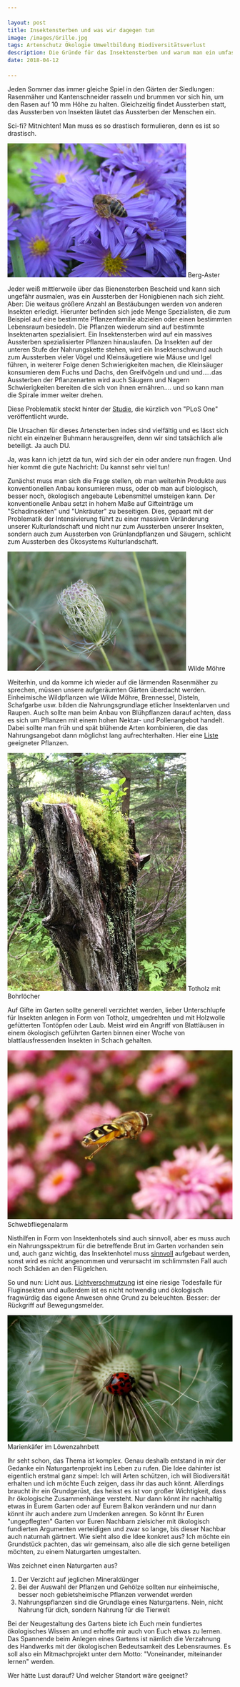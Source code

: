 ```yaml
---

layout: post
title: Insektensterben und was wir dagegen tun
image: /images/Grille.jpg
tags: Artenschutz Ökologie Umweltbildung Biodiversitätsverlust 
description: Die Gründe für das Insektensterben und warum man ein umfassendes ökologisches Verständnis braucht um einen Naturgarten entstehen zu lassen. Ausserdem stelle ich hier die Idee eines Naturgartenprojekts vor.
date: 2018-04-12

---
```


Jeden Sommer das immer gleiche Spiel in den Gärten der Siedlungen: Rasenmäher und Kantenschneider rasseln und brummen vor sich hin, um den Rasen auf 10 mm Höhe zu halten. Gleichzeitig findet Aussterben statt, das Aussterben von Insekten läutet das Aussterben der Menschen ein.

Sci-fi? Mitnichten! Man muss es so drastisch formulieren, denn es ist so drastisch.

<span class="image right">
<img src="/images/AsterAmellus.jpg">
Berg-Aster
</span>

Jeder weiß mittlerweile über das Bienensterben Bescheid  und kann sich ungefähr ausmalen, was ein Aussterben der Honigbienen nach sich zieht. Aber: Die weitaus größere Anzahl an Bestäubungen werden von anderen Insekten erledigt. Hierunter befinden sich jede Menge Spezialisten, die zum Beispiel auf eine bestimmte Pflanzenfamilie abzielen oder einen bestimmten Lebensraum besiedeln. Die Pflanzen wiederum sind auf bestimmte Insektenarten spezialisiert. Ein Insektensterben wird auf ein massives Aussterben spezialisierter Pflanzen hinauslaufen. Da Insekten auf der unteren Stufe der Nahrungskette stehen, wird ein Insektenschwund auch zum Aussterben vieler Vögel und Kleinsäugetiere wie Mäuse und Igel führen, in weiterer Folge denen Schwierigkeiten machen, die Kleinsäuger konsumieren dem Fuchs und Dachs, den Greifvögeln und und und.....das Aussterben der Pflanzenarten wird auch Säugern und Nagern Schwierigkeiten bereiten die sich von ihnen ernähren.... und so kann man die Spirale immer weiter drehen.




Diese Problematik steckt hinter der  [Studie](http://www.spektrum.de/news/insektenzahl-in-deutschland-nimmt-um-75-prozent-ab/1512165), die kürzlich von "PLoS One" veröffentlicht wurde.

Die Ursachen für dieses Artensterben indes sind vielfältig und es lässt sich nicht ein einzelner Buhmann herausgreifen, denn wir sind tatsächlich alle beteiligt. Ja auch DU.

Ja, was kann ich jetzt da tun, wird sich der ein oder andere nun fragen. Und hier kommt die gute Nachricht: Du kannst sehr viel tun!

Zunächst muss man sich die Frage stellen, ob man weiterhin Produkte aus konventionellen Anbau konsumieren muss, oder ob man auf biologisch, besser noch,  ökologisch angebaute Lebensmittel umsteigen kann. Der konventionelle Anbau setzt in hohem Maße auf Gifteinträge um "Schadinsekten" und "Unkräuter" zu beseitigen. Dies, gepaart mit der Problematik der Intensivierung führt zu einer massiven Veränderung unserer Kulturlandschaft und nicht nur zum Aussterben unserer Insekten, sondern auch zum Aussterben von Grünlandpflanzen und Säugern, schlicht zum Aussterben des Ökosystems Kulturlandschaft.

<span class="image right">
<img src="/images/DaucusCarota.jpg">
Wilde Möhre
</span>


Weiterhin, und da komme ich wieder auf die lärmenden Rasenmäher zu sprechen, müssen unsere aufgeräumten Gärten überdacht werden. Einheimische Wildpflanzen wie Wilde Möhre, Brennessel, Disteln, Schafgarbe usw. bilden die Nahrungsgrundlage etlicher Insektenlarven und Raupen. Auch sollte man beim Anbau von Blühpflanzen darauf achten, dass es sich um Pflanzen mit einem hohen Nektar- und Pollenangebot handelt. Dabei sollte man früh und spät blühende Arten kombinieren, die das Nahrungsangebot dann möglichst lang aufrechterhalten. Hier eine [Liste](https://hamburg.nabu.de/tiere-und-pflanzen/garten/gartentipps/05222.html) geeigneter Pflanzen.

<span class="image left">
<img src="/images/Totholz.jpg">
Totholz mit Bohrlöcher
</span>

Auf Gifte im Garten sollte generell verzichtet werden, lieber Unterschlupfe für Insekten anlegen in Form von Totholz, umgedrehten und mit Holzwolle gefütterten Tontöpfen oder Laub. Meist wird ein Angriff von Blattläusen in einem ökologisch geführten Garten binnen einer Woche von blattlausfressenden Insekten in Schach gehalten.

<span class="image right">
<img src="/images/7.jpg">
Schwebfliegenalarm
</span>

Nisthilfen in Form von Insektenhotels sind auch sinnvoll, aber es muss auch ein Nahrungsspektrum für die betreffende Brut im Garten vorhanden sein und, auch ganz wichtig, das Insektenhotel muss [sinnvoll](https://www.nabu.de/umwelt-und-ressourcen/oekologisch-leben/mission-gruen/17063.html) aufgebaut werden, sonst wird es nicht angenommen und verursacht im schlimmsten Fall auch noch Schäden an den Flügelchen.

So und nun: Licht aus. [Lichtverschmutzung](http://www.spektrum.de/news/lichtverschmutzung-bedroht-insekten/1423701) ist eine riesige Todesfalle für Fluginsekten und außerdem ist es nicht notwendig und ökologisch fragwürdig das eigene Anwesen ohne Grund zu beleuchten. Besser: der Rückgriff auf Bewegungsmelder.

<span class="image right">
<img src="/images/8.jpg">
Marienkäfer im Löwenzahnbett
</span>

Ihr seht schon, das Thema ist komplex. Genau deshalb entstand in mir der Gedanke ein Naturgartenprojekt ins Leben zu rufen. Die Idee dahinter ist eigentlich erstmal ganz simpel: Ich will Arten schützen, ich will Biodiversität erhalten und ich möchte Euch zeigen, dass ihr das auch könnt. Allerdings braucht ihr ein Grundgerüst, das heisst es ist von großer Wichtigkeit, dass ihr ökologische Zusammenhänge versteht. Nur dann könnt ihr nachhaltig etwas in Eurem Garten oder auf Eurem Balkon verändern und nur dann könnt ihr auch andere zum Umdenken anregen. So könnt Ihr Euren "ungepflegten" Garten vor Euren Nachbarn zielsicher mit ökologisch fundierten Argumenten verteidigen und zwar so lange, bis dieser Nachbar auch naturnah gärtnert. 
Wie sieht also die Idee konkret aus? Ich möchte ein Grundstück pachten, das wir gemeinsam, also alle die sich gerne beteiligen möchten, zu einem Naturgarten umgestalten.

Was zeichnet einen Naturgarten aus?
1. Der Verzicht auf jeglichen Mineraldünger
2. Bei der Auswahl der Pflanzen und Gehölze sollten nur einheimische, besser noch gebietsheimische Pflanzen verwendet werden
3. Nahrungspflanzen sind die Grundlage eines Naturgartens. Nein, nicht Nahrung für dich, sondern Nahrung für die Tierwelt

Bei der Neugestaltung des Gartens biete ich Euch mein fundiertes ökologisches Wissen an und erhoffe mir auch von Euch etwas zu lernen. Das Spannende beim Anlegen eines Gartens ist nämlich die Verzahnung des Handwerks mit der ökologischen Bedeutsamkeit des Lebensraumes. Es soll also ein Mitmachprojekt unter dem Motto: "Voneinander, miteinander lernen" werden. 

Wer hätte Lust darauf? Und welcher Standort wäre geeignet? 
